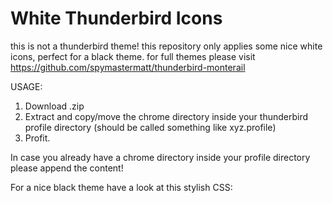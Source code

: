 # White Thunderbird Icons
this is not a thunderbird theme! this repository only applies some nice white icons, perfect for a black theme.
for full themes please visit https://github.com/spymastermatt/thunderbird-monterail

USAGE:
1. Download .zip
2. Extract and copy/move the chrome directory inside your thunderbird profile directory (should be called something like xyz.profile)
3. Profit.

In case you already have a chrome directory inside your profile directory please append the content!

For a nice black theme have a look at this stylish CSS: 
